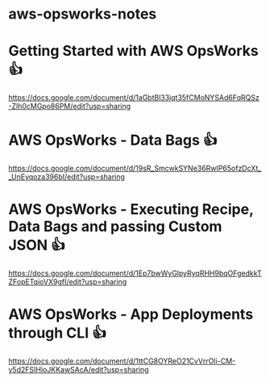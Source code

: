 # aws-opsworks-notes

# Getting Started with AWS OpsWorks :thumbsup:
https://docs.google.com/document/d/1aGbtBl33jqt35fCMoNYSAd6FqRQSz-Zlh0cMGpo86PM/edit?usp=sharing

# AWS OpsWorks - Data Bags :thumbsup:
https://docs.google.com/document/d/19sR_SmcwkSYNe36RwIP65ofzDcXt__UnEyqoza396bI/edit?usp=sharing

# AWS OpsWorks - Executing Recipe, Data Bags and passing Custom JSON :thumbsup:
https://docs.google.com/document/d/1Ep7bwWyGlpyRyqRHH9bqOFgedkkTZFopETqioVX9gfI/edit?usp=sharing

# AWS OpsWorks - App Deployments through CLI :thumbsup:
https://docs.google.com/document/d/1ttCG8OYReO21CvVrrOIi-CM-y5d2FSIHioJKKawSAcA/edit?usp=sharing
